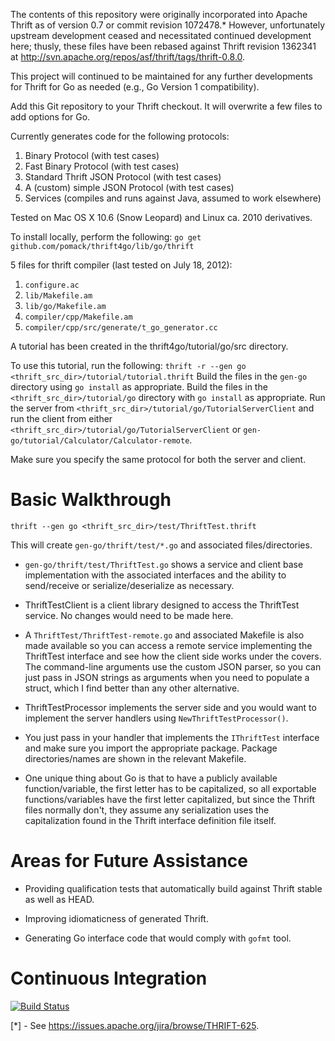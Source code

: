 The contents of this repository were originally incorporated into Apache Thrift
as of version 0.7 or commit revision 1072478.*  However, unfortunately upstream
development ceased and necessitated continued development here; thusly, these
files have been rebased against Thrift revision 1362341 at
http://svn.apache.org/repos/asf/thrift/tags/thrift-0.8.0.

This project will continued to be maintained for any further developments for
Thrift for Go as needed (e.g., Go Version 1 compatibility).

Add this Git repository to your Thrift checkout.  It will overwrite a few files
to add options for Go.

Currently generates code for the following protocols:

1. Binary Protocol (with test cases)
2. Fast Binary Protocol (with test cases)
3. Standard Thrift JSON Protocol (with test cases)
4. A (custom) simple JSON Protocol (with test cases)
5. Services (compiles and runs against Java, assumed to work elsewhere)

Tested on Mac OS X 10.6 (Snow Leopard) and Linux ca. 2010 derivatives.

To install locally, perform the following:
  ```go get github.com/pomack/thrift4go/lib/go/thrift```

5 files for thrift compiler (last tested on July 18, 2012):

1. ```configure.ac```
2. ```lib/Makefile.am```
3. ```lib/go/Makefile.am```
4. ```compiler/cpp/Makefile.am```
5. ```compiler/cpp/src/generate/t_go_generator.cc```

A tutorial has been created in the thrift4go/tutorial/go/src directory.

To use this tutorial, run the following:
    ```thrift -r --gen go <thrift_src_dir>/tutorial/tutorial.thrift```
Build the files in the ```gen-go``` directory using ```go install``` as
appropriate.
Build the files in the ```<thrift_src_dir>/tutorial/go``` directory with
```go install``` as appropriate.
Run the server from ```<thrift_src_dir>/tutorial/go/TutorialServerClient``` and
run the client from either
```<thrift_src_dir>/tutorial/go/TutorialServerClient``` or
```gen-go/tutorial/Calculator/Calculator-remote```.

Make sure you specify the same protocol for both the server and client.

# Basic Walkthrough

```thrift --gen go <thrift_src_dir>/test/ThriftTest.thrift```

This will create ```gen-go/thrift/test/*.go``` and associated files/directories.

- ```gen-go/thrift/test/ThriftTest.go``` shows a service and client base
implementation with the associated interfaces and the ability to send/receive
or serialize/deserialize as necessary.

- ThriftTestClient is a client library designed to access the ThriftTest
service.  No changes would need to be made here.

- A ```ThriftTest/ThriftTest-remote.go``` and associated Makefile is also made
available so you can access a remote service implementing the ThriftTest
interface and see how the client side works under the covers.  The command-line
arguments use the custom JSON parser, so you can just pass in JSON strings as
arguments when you need to populate a struct, which I find better than any
other alternative.

- ThriftTestProcessor implements the server side and you would want to implement
the server handlers using ```NewThriftTestProcessor()```.

- You just pass in your handler that implements the ```IThriftTest``` interface
and make sure you import the appropriate package.  Package directories/names
are shown in the relevant Makefile.

- One unique thing about Go is that to have a publicly available
function/variable, the first letter has to be capitalized, so all exportable
functions/variables have the first letter capitalized, but since the Thrift
files normally don't, they assume any serialization uses the capitalization
found in the Thrift interface definition file itself.

# Areas for Future Assistance

- Providing qualification tests that automatically build against Thrift stable
as well as HEAD.

- Improving idiomaticness of generated Thrift.

- Generating Go interface code that would comply with ```gofmt``` tool.

# Continuous Integration

[![Build Status](https://secure.travis-ci.org/pomack/thrift4go.png?branch=master)](http://travis-ci.org/pomack/thrift4go)


[*] - See https://issues.apache.org/jira/browse/THRIFT-625.
